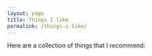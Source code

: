 ```yaml
---
layout: page
title: Things I like
permalink: /things-i-like/
---
```


Here are a collection of things that I recommend:

